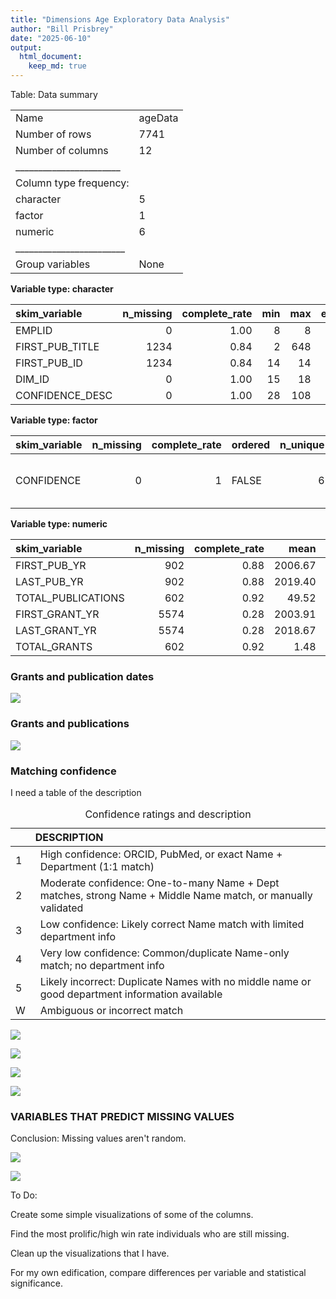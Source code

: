 ```yaml
---
title: "Dimensions Age Exploratory Data Analysis"
author: "Bill Prisbrey"
date: "2025-06-10"
output:
  html_document:
    keep_md: true
---
```





















Table: Data summary

|                         |        |
|:------------------------|:-------|
|Name                     |ageData |
|Number of rows           |7741    |
|Number of columns        |12      |
|_______________________  |        |
|Column type frequency:   |        |
|character                |5       |
|factor                   |1       |
|numeric                  |6       |
|________________________ |        |
|Group variables          |None    |


**Variable type: character**

|skim_variable   | n_missing| complete_rate| min| max| empty| n_unique| whitespace|
|:---------------|---------:|-------------:|---:|---:|-----:|--------:|----------:|
|EMPLID          |         0|          1.00|   8|   8|     0|     5192|          0|
|FIRST_PUB_TITLE |      1234|          0.84|   2| 648|     0|     6228|          0|
|FIRST_PUB_ID    |      1234|          0.84|  14|  14|     0|     6239|          0|
|DIM_ID          |         0|          1.00|  15|  18|     0|     7632|          0|
|CONFIDENCE_DESC |         0|          1.00|  28| 108|     0|        6|          0|


**Variable type: factor**

|skim_variable | n_missing| complete_rate|ordered | n_unique|top_counts                       |
|:-------------|---------:|-------------:|:-------|--------:|:--------------------------------|
|CONFIDENCE    |         0|             1|FALSE   |        6|1: 3851, 2: 2169, 3: 833, W: 654 |


**Variable type: numeric**

|skim_variable      | n_missing| complete_rate|    mean|    sd|   p0|  p25|  p50|  p75| p100|hist  |
|:------------------|---------:|-------------:|-------:|-----:|----:|----:|----:|----:|----:|:-----|
|FIRST_PUB_YR       |       902|          0.88| 2006.67| 14.57| 1935| 1999| 2010| 2018| 2025|▁▁▂▃▇ |
|LAST_PUB_YR        |       902|          0.88| 2019.40| 10.06| 1950| 2019| 2024| 2025| 2025|▁▁▁▁▇ |
|TOTAL_PUBLICATIONS |       602|          0.92|   49.52| 94.31|    0|    2|   12|   56| 1615|▇▁▁▁▁ |
|FIRST_GRANT_YR     |      5574|          0.28| 2003.91| 14.97| 1967| 1992| 2008| 2017| 2025|▂▃▃▇▇ |
|LAST_GRANT_YR      |      5574|          0.28| 2018.67| 11.31| 1971| 2014| 2024| 2026| 2030|▁▁▁▂▇ |
|TOTAL_GRANTS       |       602|          0.92|    1.48|  3.74|    0|    0|    0|    1|   48|▇▁▁▁▁ |






### Grants and publication dates

![](Dimensions-Age-Exploratory-Data-Analysis_files/figure-html/unnamed-chunk-8-1.png)<!-- -->

### Grants and publications

![](Dimensions-Age-Exploratory-Data-Analysis_files/figure-html/unnamed-chunk-9-1.png)<!-- -->

### Matching confidence

I need a table of the description

<table>
<caption>Confidence ratings and description</caption>
 <thead>
  <tr>
   <th style="text-align:left;">  </th>
   <th style="text-align:left;"> DESCRIPTION </th>
  </tr>
 </thead>
<tbody>
  <tr>
   <td style="text-align:left;"> 1 </td>
   <td style="text-align:left;padding-left: 1em;"> High confidence: ORCID, PubMed, or exact Name + Department (1:1 match) </td>
  </tr>
  <tr>
   <td style="text-align:left;"> 2 </td>
   <td style="text-align:left;padding-left: 1em;"> Moderate confidence: One-to-many Name + Dept matches, strong Name + Middle Name match, or manually validated </td>
  </tr>
  <tr>
   <td style="text-align:left;"> 3 </td>
   <td style="text-align:left;padding-left: 1em;"> Low confidence: Likely correct Name match with limited department info </td>
  </tr>
  <tr>
   <td style="text-align:left;"> 4 </td>
   <td style="text-align:left;padding-left: 1em;"> Very low confidence: Common/duplicate Name-only match; no department info </td>
  </tr>
  <tr>
   <td style="text-align:left;"> 5 </td>
   <td style="text-align:left;padding-left: 1em;"> Likely incorrect: Duplicate Names with no middle name or good department information available </td>
  </tr>
  <tr>
   <td style="text-align:left;"> W </td>
   <td style="text-align:left;padding-left: 1em;"> Ambiguous or incorrect match </td>
  </tr>
</tbody>
</table>

![](Dimensions-Age-Exploratory-Data-Analysis_files/figure-html/unnamed-chunk-11-1.png)<!-- -->


![](Dimensions-Age-Exploratory-Data-Analysis_files/figure-html/unnamed-chunk-12-1.png)<!-- -->















![](Dimensions-Age-Exploratory-Data-Analysis_files/figure-html/unnamed-chunk-16-1.png)<!-- -->

![](Dimensions-Age-Exploratory-Data-Analysis_files/figure-html/unnamed-chunk-17-1.png)<!-- -->

### VARIABLES THAT PREDICT MISSING VALUES

Conclusion: Missing values aren't random.

![](Dimensions-Age-Exploratory-Data-Analysis_files/figure-html/unnamed-chunk-18-1.png)<!-- -->

![](Dimensions-Age-Exploratory-Data-Analysis_files/figure-html/unnamed-chunk-19-1.png)<!-- -->
















To Do:

Create some simple visualizations of some of the columns.

Find the most prolific/high win rate individuals who are still missing.

Clean up the visualizations that I have.

For my own edification, compare differences per variable and statistical significance.






